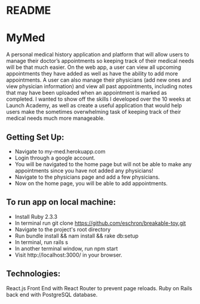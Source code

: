 # README

# MyMed

A personal medical history application and platform that will allow users to manage their doctor’s appointments so keeping track of their medical needs will be that much easier. On the web app, a user can view all upcoming appointments they have added as well as have the ability to add more appointments. A user can also manage their physicians (add new ones and view physician information) and view all past appointments, including notes that may have been uploaded when an appointment is marked as completed. I wanted to show off the skills I developed over the 10 weeks at Launch Academy, as well as create a useful application that would help users make the sometimes overwhelming task of keeping track of their medical needs much more manageable.

## Getting Set Up:

* Navigate to my-med.herokuapp.com
* Login through a google account.
* You will be navigated to the home page but will not be able to make any appointments since you have not added any physicians!
* Navigate to the physicians page and add a few physicians. 
* Now on the home page, you will be able to add appointments.

## To run app on local machine:

* Install Ruby 2.3.3
* In terminal run git clone https://github.com/eschron/breakable-toy.git
* Navigate to the project's root directory
* Run bundle install && nam install && rake db:setup
* In terminal, run rails s
* In another terminal window, run npm start
* Visit http://localhost:3000/ in your browser.

## Technologies:

React.js Front End with React Router to prevent page reloads.
Ruby on Rails back end with PostgreSQL database.
